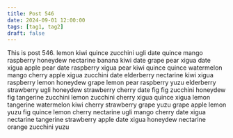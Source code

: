 ```yaml
---
title: Post 546
date: 2024-09-01 12:00:00
tags: [tag1, tag2]
draft: false
---
```

This is post 546.
lemon
kiwi
quince
zucchini
ugli
date
quince
mango
raspberry
honeydew
nectarine
banana
kiwi
date
grape
pear
xigua
date
xigua
apple
pear
date
raspberry
xigua
pear
kiwi
quince
quince
watermelon
mango
cherry
apple
xigua
zucchini
date
elderberry
nectarine
kiwi
xigua
raspberry
lemon
honeydew
grape
lemon
pear
raspberry
yuzu
elderberry
strawberry
ugli
honeydew
strawberry
cherry
date
fig
fig
zucchini
honeydew
fig
tangerine
zucchini
lemon
zucchini
cherry
xigua
quince
xigua
lemon
tangerine
watermelon
kiwi
cherry
strawberry
grape
yuzu
grape
apple
lemon
yuzu
fig
quince
lemon
cherry
nectarine
ugli
mango
cherry
date
xigua
nectarine
tangerine
strawberry
apple
date
xigua
honeydew
nectarine
orange
zucchini
yuzu
